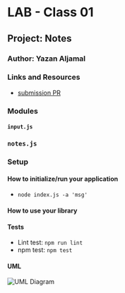 # LAB - Class 01

## Project: Notes

### Author: Yazan Aljamal

### Links and Resources

- [submission PR](https://github.com/yaljamal-401-advanced-javascript/notes/pull/13)


### Modules
#### `input.js`
### `notes.js`

### Setup

#### How to initialize/run your application 

- `node index.js -a 'msg'`

#### How to use your library 
#### Tests
- Lint test: `npm run lint`
- npm test: `npm test`


#### UML

![UML Diagram](./assets/lab01.png)
